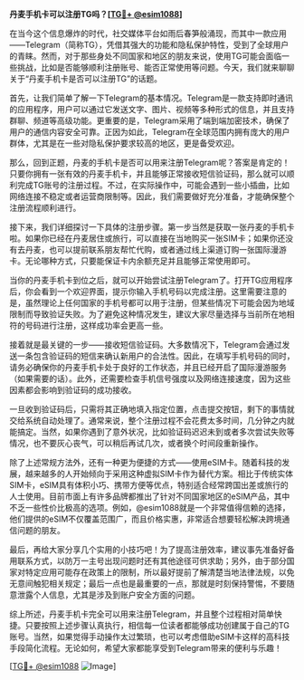 **丹麦手机卡可以注册TG吗？[[TG💪+ @esim1088](https://t.me/s/esim1088)]**

在当今这个信息爆炸的时代，社交媒体平台如雨后春笋般涌现，而其中一款应用——Telegram（简称TG），凭借其强大的功能和隐私保护特性，受到了全球用户的青睐。然而，对于那些身处不同国家和地区的朋友来说，使用TG可能会面临一些挑战，比如是否能够顺利注册账号、能否正常使用等问题。今天，我们就来聊聊关于“丹麦手机卡是否可以注册TG”的话题。

首先，让我们简单了解一下Telegram的基本情况。Telegram是一款支持即时通讯的应用程序，用户可以通过它发送文字、图片、视频等多种形式的信息，并且支持群聊、频道等高级功能。更重要的是，Telegram采用了端到端加密技术，确保了用户的通信内容安全可靠。正因为如此，Telegram在全球范围内拥有庞大的用户群体，尤其是在一些对隐私保护要求较高的地区，更是备受欢迎。

那么，回到正题，丹麦的手机卡是否可以用来注册Telegram呢？答案是肯定的！只要你拥有一张有效的丹麦手机卡，并且能够正常接收短信验证码，那么就可以顺利完成TG账号的注册过程。不过，在实际操作中，可能会遇到一些小插曲，比如网络连接不稳定或者运营商限制等。因此，我们需要做好充分准备，才能确保整个注册流程顺利进行。

接下来，我们详细探讨一下具体的注册步骤。第一步当然是获取一张丹麦的手机卡啦。如果你已经在丹麦居住或旅行，可以直接在当地购买一张SIM卡；如果你还没有去丹麦，也可以提前联系朋友帮忙代购，或者通过线上渠道订购一张国际漫游卡。无论哪种方式，只要能保证卡内余额充足并且能够正常使用即可。

当你的丹麦手机卡到位之后，就可以开始尝试注册Telegram了。打开TG应用程序后，你会看到一个欢迎界面，提示你输入手机号码以完成注册。这里需要注意的是，虽然理论上任何国家的手机号都可以用于注册，但某些情况下可能会因为地域限制而导致验证失败。为了避免这种情况发生，建议大家尽量选择与当前所在地相符的号码进行注册，这样成功率会更高一些。

接着就是最关键的一步——接收短信验证码。大多数情况下，Telegram会通过发送一条包含验证码的短信来确认新用户的合法性。因此，在填写手机号码的同时，请务必确保你的丹麦手机卡处于良好的工作状态，并且已经开启了国际漫游服务（如果需要的话）。此外，还需要检查手机信号强度以及网络连接速度，因为这些因素都会影响到验证码的成功接收。

一旦收到验证码后，只需将其正确地填入指定位置，点击提交按钮，剩下的事情就交给系统自动处理了。通常来说，整个注册过程不会花费太多时间，几分钟之内就能搞定。当然，如果你遇到了意外状况，比如验证码迟迟未到或者多次尝试失败等情况，也不要灰心丧气，可以稍后再试几次，或者换个时间段重新操作。

除了上述常规方法外，还有一种更为便捷的方式——使用eSIM卡。随着科技的发展，越来越多的人开始倾向于采用这种虚拟SIM卡作为替代方案。相比于传统实体SIM卡，eSIM具有体积小巧、携带方便等优点，特别适合经常跨国出差或旅行的人士使用。目前市面上有许多品牌都推出了针对不同国家地区的eSIM产品，其中不乏一些性价比极高的选项。例如，@esim1088就是一个非常值得信赖的选择，他们提供的eSIM不仅覆盖范围广，而且价格实惠，非常适合想要轻松解决跨境通信问题的朋友。

最后，再给大家分享几个实用的小技巧吧！为了提高注册效率，建议事先准备好备用联系方式，以防万一主号出现问题时还有其他途径可供求助；另外，由于部分国家对特定应用可能存在政策上的限制，所以最好提前了解清楚当地法律法规，以免无意间触犯相关规定；最后一点也是最重要的一点，那就是时刻保持警惕，不要随意泄露个人信息，尤其是涉及到账户安全方面的问题。

综上所述，丹麦手机卡完全可以用来注册Telegram，并且整个过程相对简单快捷。只要按照上述步骤认真执行，相信每一位读者都能够成功创建属于自己的TG账号。当然，如果觉得手动操作太过繁琐，也可以考虑借助eSIM卡这样的高科技手段简化流程。无论如何，希望大家都能享受到Telegram带来的便利与乐趣！

[[TG💪+ @esim1088](https://t.me/s/esim1088) ![Image](https://i.postimg.cc/4NQfJmqS/Snipaste-2025-05-13-00-14-12.png)]